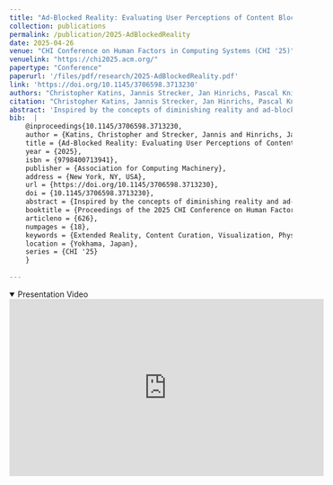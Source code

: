 ```yaml
---
title: "Ad-Blocked Reality: Evaluating User Perceptions of Content Blocking Concepts Using Extended Reality"
collection: publications
permalink: /publication/2025-AdBlockedReality
date: 2025-04-26
venue: "CHI Conference on Human Factors in Computing Systems (CHI '25)"
venuelink: "https://chi2025.acm.org/"
papertype: "Conference"
paperurl: '/files/pdf/research/2025-AdBlockedReality.pdf'
link: 'https://doi.org/10.1145/3706598.3713230' 
authors: "Christopher Katins, Jannis Strecker, Jan Hinrichs, Pascal Knierim, Bastian Pfleging, and Thomas Kosch"
citation: "Christopher Katins, Jannis Strecker, Jan Hinrichs, Pascal Knierim, Bastian Pfleging, and Thomas Kosch. 2025. Ad-Blocked Reality: Evaluating User Perceptions of Content Blocking Concepts Using Extended Reality. In CHI Conference on Human Factors in Computing Systems (CHI '25), April 26–May 01, 2025, Yokohama, Japan. ACM, New York, NY, USA, 18 pages. https://doi.org/10.1145/3706598.3713230"
abstract: 'Inspired by the concepts of diminishing reality and ad-blocking in browsers, this study investigates the perceived benefits and concerns of blocking physical, real-world content, particularly ads, through Extended Reality (XR). To understand how users perceive this concept, we first conducted a user study (N=18) with an ad-blocking prototype to gather initial insights. The results revealed a mixed willingness to adopt XR blockers, with participants appreciating aspects such as customizability, convenience, and privacy. Expected benefits included enhanced focus and reduced stress, while concerns centered on missing important information and increased feelings of isolation. Hence, we investigated the user acceptance of different ad-blocking visualizations through a follow-up online survey (N=120), comparing six concepts based on related work. The results indicated that the XR ad-blocker visualizations play a significant role in how and for what kinds of advertisements such a concept might be used, paving the path for future feedback-driven prototyping.'
bib:  | 
    @inproceedings{10.1145/3706598.3713230,
    author = {Katins, Christopher and Strecker, Jannis and Hinrichs, Jan and Knierim, Pascal and Pfleging, Bastian and Kosch, Thomas},
    title = {Ad-Blocked Reality: Evaluating User Perceptions of Content Blocking Concepts Using Extended Reality},
    year = {2025},
    isbn = {9798400713941},
    publisher = {Association for Computing Machinery},
    address = {New York, NY, USA},
    url = {https://doi.org/10.1145/3706598.3713230},
    doi = {10.1145/3706598.3713230},
    abstract = {Inspired by the concepts of diminishing reality and ad-blocking in browsers, this study investigates the perceived benefits and concerns of blocking physical, real-world content, particularly ads, through Extended Reality (XR). To understand how users perceive this concept, we first conducted a user study (N = 18) with an ad-blocking prototype to gather initial insights. The results revealed a mixed willingness to adopt XR blockers, with participants appreciating aspects such as customizability, convenience, and privacy. Expected benefits included enhanced focus and reduced stress, while concerns centered on missing important information and increased feelings of isolation. Hence, we investigated the user acceptance of different ad-blocking visualizations through a follow-up online survey (N = 120), comparing six concepts based on related work. The results indicated that the XR ad-blocker visualizations play a significant role in how and for what kinds of advertisements such a concept might be used, paving the path for future feedback-driven prototyping.},
    booktitle = {Proceedings of the 2025 CHI Conference on Human Factors in Computing Systems},
    articleno = {626},
    numpages = {18},
    keywords = {Extended Reality, Content Curation, Visualization, Physical Ad Blocker},
    location = {Yokhama, Japan},
    series = {CHI '25}
    }
    
---
```


<details open><summary><i class="fa fa-fw fa-film fa-info-color" aria-hidden="true"></i> Presentation Video</summary>
<div class="video-container">
<iframe width="560" height="315" src="https://www.youtube-nocookie.com/embed/LsiOZaSqbnA?si=Po0zfQJywL8cjdVR" title="YouTube video player" frameborder="0" allow="accelerometer; autoplay; clipboard-write; encrypted-media; gyroscope; picture-in-picture; web-share" referrerpolicy="strict-origin-when-cross-origin" allowfullscreen></iframe>
</div>
 </details>